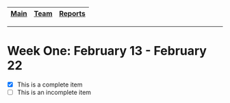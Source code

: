 [Main](../README.md) | [Team](../blurbs/team.md) | [Reports](../weekly_reports)
------------ | ------------- | -------------
---
# Week One: February 13 - February 22

- [x] This is a complete item
- [ ] This is an incomplete item
